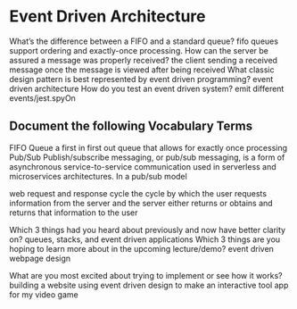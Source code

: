# Event Driven Architecture

What’s the difference between a FIFO and a standard queue?
fifo queues support ordering and exactly-once processing.
How can the server be assured a message was properly received?
the client sending a received message once the message is viewed after being received
What classic design pattern is best represented by event driven programming?
event driven architecture
How do you test an event driven system?
emit different events/jest.spyOn

## Document the following Vocabulary Terms

FIFO Queue
a first in first out queue that allows for exactly once processing
Pub/Sub
Publish/subscribe messaging, or pub/sub messaging, is a form of asynchronous service-to-service communication used in serverless and microservices architectures. In a pub/sub model
<!--https://aws.amazon.com/pub-sub-messaging/#:~:text=Publish%2Fsubscribe%20messaging%2C%20or%20pub,the%20subscribers%20to%20the%20topic. assisted with this answer-->
web request and response cycle
the cycle by which the user requests information from the server and the server either returns or obtains and returns that information to the user

Which 3 things had you heard about previously and now have better clarity on?
queues, stacks, and event driven applications
Which 3 things are you hoping to learn more about in the upcoming lecture/demo?
event driven webpage design

What are you most excited about trying to implement or see how it works?
building a website using event driven design to make an interactive tool app for my video game